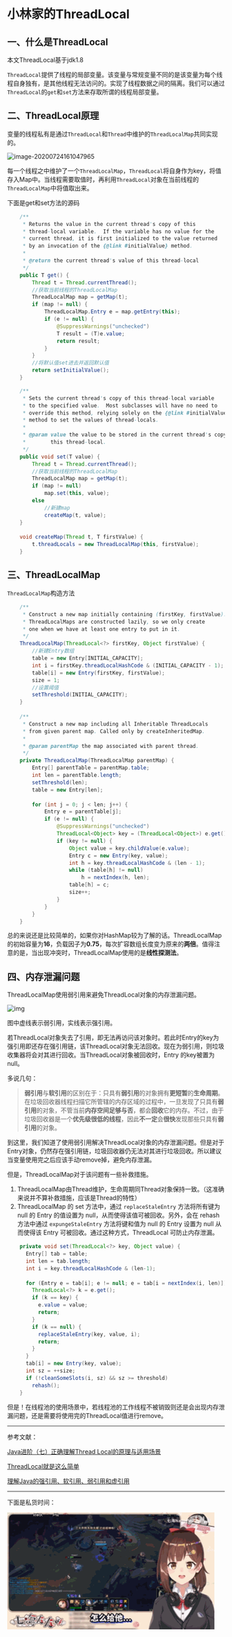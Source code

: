 # 小林家的ThreadLocal

## 一、什么是ThreadLocal

本文ThreadLocal基于jdk1.8

```ThreadLocal```提供了线程的局部变量。该变量与常规变量不同的是该变量为每个线程自身独有，是其他线程无法访问的。实现了线程数据之间的隔离。我们可以通过```ThreadLocal```的```get```和```set```方法来存取所谓的线程局部变量。

## 二、ThreadLocal原理

变量的线程私有是通过```ThreadLocal```和```Thread```中维护的```ThreadLocalMap```共同实现的。

![image-20200724161047965](ThreadLocal.assets/image-20200724161047965.png)

每一个线程之中维护了一个```ThreadLocalMap```，```ThreadLocal```将自身作为key，将值存入Map中。当线程需要取值时，再利用```ThreadLocal```对象在当前线程的```ThreadLocalMap```中将值取出来。

下面是get和set方法的源码

```java
	/**
     * Returns the value in the current thread's copy of this
     * thread-local variable.  If the variable has no value for the
     * current thread, it is first initialized to the value returned
     * by an invocation of the {@link #initialValue} method.
     *
     * @return the current thread's value of this thread-local
     */
    public T get() {
        Thread t = Thread.currentThread();
        //获取当前线程的ThreadLocalMap
        ThreadLocalMap map = getMap(t);
        if (map != null) {
            ThreadLocalMap.Entry e = map.getEntry(this);
            if (e != null) {
                @SuppressWarnings("unchecked")
                T result = (T)e.value;
                return result;
            }
        }
        //将默认值set进去并返回默认值
        return setInitialValue();
    }
```



```java
	/**
     * Sets the current thread's copy of this thread-local variable
     * to the specified value.  Most subclasses will have no need to
     * override this method, relying solely on the {@link #initialValue}
     * method to set the values of thread-locals.
     *
     * @param value the value to be stored in the current thread's copy of
     *        this thread-local.
     */
    public void set(T value) {
        Thread t = Thread.currentThread();
        //获取当前线程的ThreadLocalMap
        ThreadLocalMap map = getMap(t);
        if (map != null)
            map.set(this, value);
        else
            //新建map
            createMap(t, value);
    }

	void createMap(Thread t, T firstValue) {
        t.threadLocals = new ThreadLocalMap(this, firstValue);
    }
```

## 三、ThreadLocalMap

```ThreadLocalMap```构造方法

```java
    /**
     * Construct a new map initially containing (firstKey, firstValue).
     * ThreadLocalMaps are constructed lazily, so we only create
     * one when we have at least one entry to put in it.
     */
    ThreadLocalMap(ThreadLocal<?> firstKey, Object firstValue) {
        //新建Entry数组
        table = new Entry[INITIAL_CAPACITY];
        int i = firstKey.threadLocalHashCode & (INITIAL_CAPACITY - 1);
        table[i] = new Entry(firstKey, firstValue);
        size = 1;
        //设置阈值
        setThreshold(INITIAL_CAPACITY);
    }

    /**
     * Construct a new map including all Inheritable ThreadLocals
     * from given parent map. Called only by createInheritedMap.
     *
     * @param parentMap the map associated with parent thread.
     */
    private ThreadLocalMap(ThreadLocalMap parentMap) {
        Entry[] parentTable = parentMap.table;
        int len = parentTable.length;
        setThreshold(len);
        table = new Entry[len];

        for (int j = 0; j < len; j++) {
            Entry e = parentTable[j];
            if (e != null) {
                @SuppressWarnings("unchecked")
                ThreadLocal<Object> key = (ThreadLocal<Object>) e.get();
                if (key != null) {
                    Object value = key.childValue(e.value);
                    Entry c = new Entry(key, value);
                    int h = key.threadLocalHashCode & (len - 1);
                    while (table[h] != null)
                        h = nextIndex(h, len);
                    table[h] = c;
                    size++;
                }
            }
        }
    }
```

总的来说还是比较简单的，如果你对HashMap较为了解的话。ThreadLocalMap的初始容量为**16**，负载因子为**0.75**，每次扩容数组长度变为原来的**两倍**。值得注意的是，当出现冲突时，ThreadLocalMap使用的是**线性探测法**。

## 四、内存泄漏问题

ThreadLocalMap使用弱引用来避免ThreadLocal对象的内存泄漏问题。

![img](https://user-gold-cdn.xitu.io/2018/4/3/162896ab1a1d1e2e?imageView2/0/w/1280/h/960/format/webp/ignore-error/1)

图中虚线表示弱引用，实线表示强引用。

若ThreadLocal对象失去了引用，即无法再访问该对象时。若此时Entry的key为强引用即还存在强引用链，该ThreadLocal对象无法回收。现在为弱引用，则垃圾收集器将会对其进行回收。当ThreadLocal对象被回收时，Entry 的key被置为null。

多说几句：

> **弱引用**与**软引用**的区别在于：只具有**弱引用**的对象拥有**更短暂**的**生命周期**。在垃圾回收器线程扫描它所管辖的内存区域的过程中，一旦发现了只具有**弱引用**的对象，不管当前**内存空间足够与否**，都会**回收**它的内存。不过，由于垃圾回收器是一个**优先级很低的线程**，因此**不一定**会**很快**发现那些只具有**弱引用**的对象。

到这里，我们知道了使用弱引用解决ThreadLocal对象的内存泄漏问题。但是对于Entry对象，仍然存在强引用链，垃圾回收器仍无法对其进行垃圾回收。所以建议当变量使用完之后应该手动remove掉，避免内存泄漏。

但是，ThreadLocalMap对于该问题有一些补救措施。

1. ThreadLocalMap由Thread维护，生命周期同Thread对象保持一致。（这准确来说并不算补救措施，应该是Thread的特性）
2. ThreadLocalMap 的 set 方法中，通过 ```replaceStaleEntry``` 方法将所有键为 null 的 Entry 的值设置为 null，从而使得该值可被回收。另外，会在 rehash 方法中通过 ```expungeStaleEntry``` 方法将键和值为 null 的 Entry 设置为 null 从而使得该 Entry 可被回收。通过这种方式，ThreadLocal 可防止内存泄漏。

```java
    private void set(ThreadLocal<?> key, Object value) {
      Entry[] tab = table;
      int len = tab.length;
      int i = key.threadLocalHashCode & (len-1);

      for (Entry e = tab[i]; e != null; e = tab[i = nextIndex(i, len)]) {
        ThreadLocal<?> k = e.get();
        if (k == key) {
          e.value = value;
          return;
        }
        if (k == null) {
          replaceStaleEntry(key, value, i);
          return;
        }
      }
      tab[i] = new Entry(key, value);
      int sz = ++size;
      if (!cleanSomeSlots(i, sz) && sz >= threshold)
        rehash();
    }
```

但是！在线程池的使用场景中，若线程池的工作线程不被销毁则还是会出现内存泄漏问题，还是需要将使用完的ThreadLocal值进行remove。

****

参考文献：

[Java进阶（七）正确理解Thread Local的原理与适用场景](http://www.jasongj.com/java/threadlocal/)

[ThreadLocal就是这么简单](https://juejin.im/post/5ac2eb52518825555e5e06ee#heading-5)

[理解Java的强引用、软引用、弱引用和虚引用](https://juejin.im/post/5b82c02df265da436152f5ad)





****

下面是私货时间：

![img](ThreadLocal.assets/23ACDE360D65DF65A28B0E29393945A2.gif)